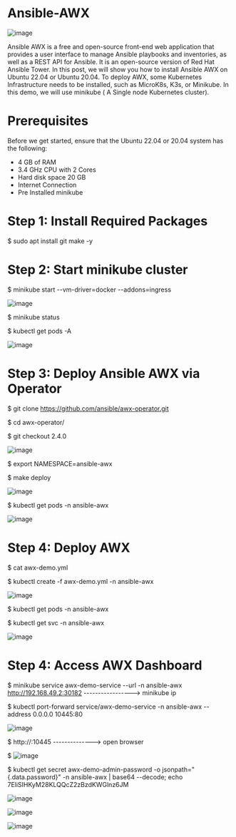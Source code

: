 # Ansible-AWX

![image](https://github.com/user-attachments/assets/2a7d2202-07f3-4b94-ac76-f44f0122e428)

Ansible AWX is a free and open-source front-end web application that provides a user interface to manage Ansible playbooks and inventories, as well as a REST API for Ansible. It is an open-source version of Red Hat Ansible Tower.
In this post, we will show you how to install Ansible AWX on Ubuntu 22.04 or Ubuntu 20.04. To deploy AWX, some Kubernetes Infrastructure needs to be installed, such as MicroK8s, K3s, or Minikube. In this demo, we will use minikube ( A Single node Kubernetes cluster).

# Prerequisites


Before we get started, ensure that the Ubuntu 22.04 or 20.04 system has the following:

- 4 GB of RAM
- 3.4 GHz CPU with 2 Cores
- Hard disk space 20 GB
- Internet Connection
- Pre Installed minikube

# Step 1: Install Required Packages
$ sudo apt install git make -y

# Step 2: Start minikube cluster

$ minikube start --vm-driver=docker --addons=ingress

![image](https://github.com/user-attachments/assets/4a0d9c6e-e9e2-4660-ada1-bd69daa30bf3)

$ minikube status

$ kubectl get pods -A

![image](https://github.com/user-attachments/assets/c20682a7-bff8-43c2-8941-cefd26a23da2)


# Step 3: Deploy Ansible AWX via Operator
$ git clone https://github.com/ansible/awx-operator.git

$ cd awx-operator/

$ git checkout 2.4.0

![image](https://github.com/user-attachments/assets/10983048-2c3f-43d5-99ba-14fb698741d8)

$ export NAMESPACE=ansible-awx

$ make deploy

![image](https://github.com/user-attachments/assets/274cef86-7321-47c3-8249-eda24cde4827)

$ kubectl get pods -n ansible-awx

![image](https://github.com/user-attachments/assets/8a2983ed-abd4-47fc-a1d1-f73a92949a5c)

# Step 4: Deploy AWX 
$ cat awx-demo.yml

$ kubectl create -f awx-demo.yml -n ansible-awx

![image](https://github.com/user-attachments/assets/11a2e885-cdb5-48c2-b70a-f02f7b11c127)

$ kubectl get pods -n ansible-awx

$ kubectl get svc -n ansible-awx

![image](https://github.com/user-attachments/assets/3121a6b9-fb34-4e50-b2cf-9c31913aabe4)

# Step 4: Access AWX Dashboard

$ minikube service awx-demo-service --url -n ansible-awx
http://192.168.49.2:30182                                                   -----------------> minikube ip

$ kubectl port-forward service/awx-demo-service -n ansible-awx --address 0.0.0.0 10445:80

![image](https://github.com/user-attachments/assets/45461c74-0c27-4fbf-a9df-95df2a32f791)

$ http://<Ubuntu-System-IP-Address>:10445          --------------> open browser

$ ![image](https://github.com/user-attachments/assets/d1582164-ff8e-4749-81c1-db16dc40c73f)

$ kubectl get secret awx-demo-admin-password -o jsonpath="{.data.password}" -n ansible-awx | base64 --decode; echo
7EliSIHKyM28KLQQcZ2zBzdKWGlnz6JM

![image](https://github.com/user-attachments/assets/842ba541-cb14-4ac9-89dc-88a773fbd69c)

![image](https://github.com/user-attachments/assets/20c09c9b-bde8-4a47-9303-c148d317c997)

![image](https://github.com/user-attachments/assets/847f3a3f-322c-4ddb-a947-5f02ba721bac)











